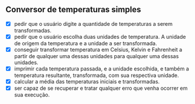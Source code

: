 ## Conversor de temperaturas simples

- [x] pedir que o usuário digite a quantidade de temperaturas a serem transformadas.
- [x] pedir que o usuário escolha duas unidades de temperatura. A unidade de origem da temperatura e a unidade a ser transformada.
- [x] conseguir transformar temperatura em Celsius, Kelvin e Fahrenheit a partir de qualquer uma dessas unidades para qualquer uma dessas unidades. 
- [x] imprimir cada temperatura passada, e a unidade escolhida, e também a temperatura resultante, transformada, com sua respectiva unidade.
- [x] calcular a média das temperaturas iniciais e transformadas.
- [x] ser capaz de se recuperar e tratar qualquer erro que venha ocorrer em sua execução.